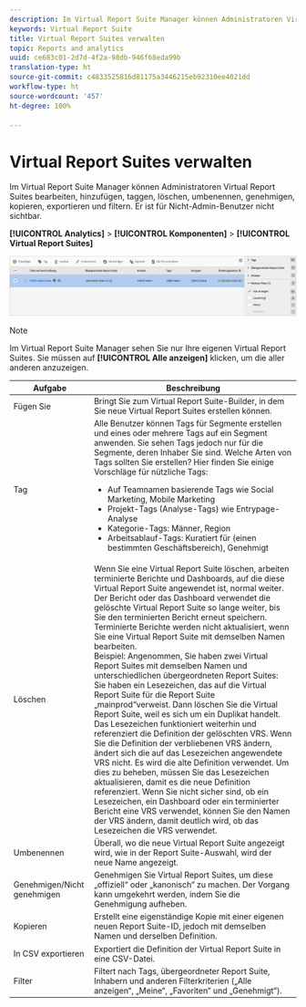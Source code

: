 ```yaml
---
description: Im Virtual Report Suite Manager können Administratoren Virtual Report Suites bearbeiten, hinzufügen, taggen, löschen, umbenennen, genehmigen, kopieren, exportieren und filtern. Er ist für Nicht-Admin-Benutzer nicht sichtbar.
keywords: Virtual Report Suite
title: Virtual Report Suites verwalten
topic: Reports and analytics
uuid: ce683c01-2d7d-4f2a-98db-946f68eda99b
translation-type: ht
source-git-commit: c4833525816d81175a3446215eb92310ee4021dd
workflow-type: ht
source-wordcount: '457'
ht-degree: 100%

---
```



# Virtual Report Suites verwalten

Im Virtual Report Suite Manager können Administratoren Virtual Report Suites bearbeiten, hinzufügen, taggen, löschen, umbenennen, genehmigen, kopieren, exportieren und filtern. Er ist für Nicht-Admin-Benutzer nicht sichtbar.

**[!UICONTROL Analytics]** > **[!UICONTROL Komponenten]** > **[!UICONTROL Virtual Report Suites]**

![](assets/vrs-manage.png)

>[!NOTE]
>
>Im Virtual Report Suite Manager sehen Sie nur Ihre eigenen Virtual Report Suites. Sie müssen auf **[!UICONTROL Alle anzeigen]** klicken, um die aller anderen anzuzeigen.

| Aufgabe | Beschreibung |
|--- |--- |
| Fügen Sie | Bringt Sie zum Virtual Report Suite-Builder, in dem Sie neue Virtual Report Suites erstellen können. |
| Tag | Alle Benutzer können Tags für Segmente erstellen und eines oder mehrere Tags auf ein Segment anwenden. Sie sehen Tags jedoch nur für die Segmente, deren Inhaber Sie sind. Welche Arten von Tags sollten Sie erstellen? Hier finden Sie einige Vorschläge für nützliche Tags:<ul><li>Auf Teamnamen basierende Tags wie Social Marketing, Mobile Marketing</li><li>Projekt-Tags (Analyse-Tags) wie Entrypage-Analyse</li><li>Kategorie-Tags: Männer, Region</li><li>Arbeitsablauf-Tags: Kuratiert für (einen bestimmten Geschäftsbereich), Genehmigt</li></ul> |
| Löschen | Wenn Sie eine Virtual Report Suite löschen, arbeiten terminierte Berichte und Dashboards, auf die diese Virtual Report Suite angewendet ist, normal weiter. Der Bericht oder das Dashboard verwendet die gelöschte Virtual Report Suite so lange weiter, bis Sie den terminierten Bericht erneut speichern.  Terminierte Berichte werden nicht aktualisiert, wenn Sie eine Virtual Report Suite mit demselben Namen bearbeiten.<br>Beispiel: Angenommen, Sie haben zwei Virtual Report Suites mit demselben Namen und unterschiedlichen übergeordneten Report Suites:<br>Sie haben ein Lesezeichen, das auf die Virtual Report Suite für die Report Suite „mainprod“verweist. Dann löschen Sie die Virtual Report Suite, weil es sich um ein Duplikat handelt. Das Lesezeichen funktioniert weiterhin und referenziert die Definition der gelöschten VRS. Wenn Sie die Definition der verbliebenen VRS ändern, ändert sich die auf das Lesezeichen angewendete VRS nicht. Es wird die alte Definition verwendet. Um dies zu beheben, müssen Sie das Lesezeichen aktualisieren, damit es die neue Definition referenziert. Wenn Sie nicht sicher sind, ob ein Lesezeichen, ein Dashboard oder ein terminierter Bericht eine VRS verwendet, können Sie den Namen der VRS ändern, damit deutlich wird, ob das Lesezeichen die VRS verwendet. |
| Umbenennen | Überall, wo die neue Virtual Report Suite angezeigt wird, wie in der Report Suite-Auswahl, wird der neue Name angezeigt. |
| Genehmigen/Nicht genehmigen | Genehmigen Sie Virtual Report Suites, um diese „offiziell“ oder „kanonisch“ zu machen. Der Vorgang kann umgekehrt werden, indem Sie die Genehmigung aufheben. |
| Kopieren | Erstellt eine eigenständige Kopie mit einer eigenen neuen Report Suite-ID, jedoch mit demselben Namen und derselben Definition. |
| In CSV exportieren | Exportiert die Definition der Virtual Report Suite in eine CSV-Datei. |
| Filter | Filtert nach Tags, übergeordneter Report Suite, Inhabern und anderen Filterkriterien („Alle anzeigen“, „Meine“, „Favoriten“ und „Genehmigt“). |
